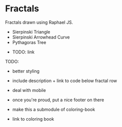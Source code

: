 # Fractals

Fractals drawn using Raphael JS.

* Sierpinski Triangle
* Sierpinski Arrowhead Curve
* Pythagoras Tree

- TODO: link



TODO:

- better styling
- include description + link to code below fractal row

- deal with mobile


- once you're proud, put a nice footer on there

- make this a submodule of coloring-book
- link to coloring book
